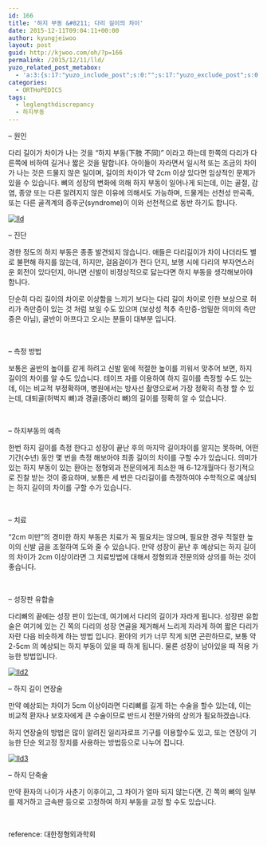 ```yaml
---
id: 166
title: '하지 부동 &#8211; 다리 길이의 차이'
date: 2015-12-11T09:04:11+00:00
author: kyungjeiwoo
layout: post
guid: http://kjwoo.com/oh/?p=166
permalink: /2015/12/11/lld/
yuzo_related_post_metabox:
  - 'a:3:{s:17:"yuzo_include_post";s:0:"";s:17:"yuzo_exclude_post";s:0:"";s:21:"yuzo_disabled_related";N;}'
categories:
  - ORTHoPEDICS
tags:
  - leglengthdiscrepancy
  - 하지부동
---
```

&#8211; 원인
  
다리 길이가 차이가 나는 것을 “하지 부동(下肢 不同)” 이라고 하는데 한쪽의 다리가 다른쪽에 비하여 길거나 짧은 것을 말합니다. 아이들이 자라면서 일시적 또는 조금의 차이가 나는 것은 드물지 않은 일이며, 길이의 차이가 약 2cm 이상 있다면 임상적인 문제가 있을 수 있습니다. 뼈의 성장의 변화에 의해 하지 부동이 일어나게 되는데, 이는 골절, 감염, 종양 또는 다른 알려지지 않은 이유에 의해서도 가능하며, 드물게는 선천성 만곡족, 또는 다른 골격계의 증후군(syndrome)이 이와 선천적으로 동반 하기도 합니다.

<a href="https://i2.wp.com/kjwoo.com/oh/wp-content/uploads/2015/12/lld.jpg" data-rel="lightbox-0" title=""><img class="size-full wp-image-168 aligncenter" src="https://i2.wp.com/kjwoo.com/oh/wp-content/uploads/2015/12/lld.jpg?fit=119%2C240" alt="lld" data-recalc-dims="1" /></a>

&#8211; 진단
  
경한 정도의 하지 부동은 종종 발견되지 않습니다. 애들은 다리길이가 차이 나더라도 별로 불편해 하지를 않는데, 하지만, 걸음걸이가 전다 던지, 보행 시에 다리의 부자연스러운 회전이 있다던지, 아니면 신발이 비정상적으로 닳는다면 하지 부동을 생각해보아야 합니다.

단순히 다리 길이의 차이로 이상함을 느끼기 보다는 다리 길이 차이로 인한 보상으로 허리가 측만증이 있는 것 처럼 보일 수도 있으며 (보상성 척추 측만증-엄밀한 의미의 측만증은 아님), 골반이 아프다고 오시는 분들이 대부분 입니다.

&nbsp;

&#8211; 측정 방법
  
보통은 골반의 높이를 같게 하려고 신발 밑에 적절한 높이를 끼워서 맞추어 보면, 하지 길이의 차이를 알 수도 있습니다. 테이프 자를 이용하여 하지 길이를 측정할 수도 있는데, 이는 비교적 부정확하며, 병원에서는 방사선 촬영으로써 가장 정확히 측정 할 수 있는데, 대퇴골(허벅지 뼈)과 경골(종아리 뼈)의 길이를 정확히 알 수 있습니다.

&nbsp;

&#8211; 하지부동의 예측
  
한번 하지 길이를 측정 한다고 성장이 끝난 후의 마지막 길이차이를 알지는 못하며, 어떤 기간(수년) 동안 몇 번을 측정 해보아야 최종 길이의 차이를 구할 수가 있습니다. 의미가 있는 하지 부동이 있는 환아는 정형외과 전문의에게 최소한 매 6-12개월마다 정기적으로 진찰 받는 것이 중요하며, 보통은 세 번은 다리길이를 측정하여야 수학적으로 예상되는 하지 길이의 차이를 구할 수가 있습니다.

&nbsp;

&#8211; 치료
  
&#8220;2cm 미만&#8221;의 경미한 하지 부동은 치료가 꼭 필요치는 않으며, 필요한 경우 적절한 높이의 신발 굽을 조절하여 도와 줄 수 있습니다. 만약 성장이 끝난 후 예상되는 하지 길이의 차이가 2cm 이상이라면 그 치료방법에 대해서 정형외과 전문의와 상의를 하는 것이 좋습니다.

&nbsp;

&#8211; 성장판 유합술
  
다리뼈의 끝에는 성장 판이 있는데, 여기에서 다리의 길이가 자라게 됩니다. 성장판 유합술은 여기에 있는 긴 쪽의 다리의 성장 연골을 제거해서 느리게 자라게 하여 짧은 다리가 자란 다음 비슷하게 하는 방법 입니다. 환아의 키가 너무 작게 되면 곤란하므로, 보통 약 2-5cm 의 예상되는 하지 부동이 있을 때 하게 됩니다. 물론 성장이 남아있을 때 적용 가능한 방법입니다.

<a href="https://i1.wp.com/kjwoo.com/oh/wp-content/uploads/2015/12/lld2.jpg" data-rel="lightbox-1" title=""><img class="size-medium wp-image-169 aligncenter" src="https://i0.wp.com/kjwoo.com/oh/wp-content/uploads/2015/12/lld2-217x300.jpg?fit=217%2C300" alt="lld2" srcset="https://i1.wp.com/kjwoo.com/oh/wp-content/uploads/2015/12/lld2.jpg?resize=217%2C300 217w, https://i1.wp.com/kjwoo.com/oh/wp-content/uploads/2015/12/lld2.jpg?resize=740%2C1024 740w, https://i1.wp.com/kjwoo.com/oh/wp-content/uploads/2015/12/lld2.jpg?resize=660%2C913 660w, https://i1.wp.com/kjwoo.com/oh/wp-content/uploads/2015/12/lld2.jpg?w=1301 1301w" sizes="(max-width: 217px) 100vw, 217px" data-recalc-dims="1" /></a>

&#8211; 하지 길이 연장술
  
만약 예상되는 차이가 5cm 이상이라면 다리뼈를 길게 하는 수술을 할수 있는데, 이는 비교적 환자나 보호자에게 큰 수술이므로 반드시 전문가와의 상의가 필요하겠습니다.
  
하지 연장술의 방법은 많이 알려진 일리자로프 기구를 이용할수도 있고, 또는 연장이 기능한 단순 외고정 장치를 사용하는 방법등으로 나누어 집니다.

<a href="https://i0.wp.com/kjwoo.com/oh/wp-content/uploads/2015/12/lld3.jpg" data-rel="lightbox-2" title=""><img class="size-medium wp-image-170 aligncenter" src="https://i1.wp.com/kjwoo.com/oh/wp-content/uploads/2015/12/lld3-300x240.jpg?fit=300%2C240" alt="lld3" srcset="https://i0.wp.com/kjwoo.com/oh/wp-content/uploads/2015/12/lld3.jpg?resize=300%2C240 300w, https://i0.wp.com/kjwoo.com/oh/wp-content/uploads/2015/12/lld3.jpg?w=400 400w" sizes="(max-width: 300px) 100vw, 300px" data-recalc-dims="1" /></a>
  
&#8211; 하지 단축술
  
만약 환자의 나이가 사춘기 이후이고, 그 차이가 얼마 되지 않는다면, 긴 쪽의 뼈의 일부를 제거하고 금속판 등으로 고정하여 하지 부동을 교정 할 수도 있습니다.

&nbsp;

reference: 대한정형외과학회